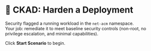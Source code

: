 # 🔐 CKAD: Harden a Deployment

Security flagged a running workload in the `net-acm` namespace.  
Your job: remediate it to meet baseline security controls (non-root, no privilege escalation, and minimal capabilities).

Click **Start Scenario** to begin.
